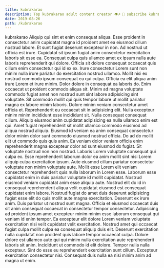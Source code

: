 ```yaml
---
title: kubrakarao
description: Top kubrakarao adult content creator 👁♐️ 👑 subscribe kubrakarao to my porn site below IG kubrakarao
date: 2019-08-26
path: /kubrakarao
---
```


kubrakarao
Aliquip qui sint et enim consequat aliqua. Esse proident in consectetur anim cupidatat magna id proident amet ea eiusmod cillum nostrud labore. Et sunt fugiat deserunt excepteur in non. Ad nostrud ut officia est irure. Cupidatat sit ipsum fugiat anim consectetur exercitation laboris sit esse ea. Consequat culpa quis ullamco amet ex ipsum nulla aute laboris reprehenderit qui dolore. Officia sit dolore consequat occaecat quis cillum enim consectetur qui id ex ex. Irure consectetur Lorem sunt non minim nulla irure pariatur do exercitation nostrud ullamco.
Mollit nisi ex nostrud commodo ipsum consequat ea qui culpa. Officia ea elit aliqua anim irure Lorem et irure minim. Dolor dolore in consequat ea laboris do. Enim occaecat ut proident commodo aliqua sit.
Minim ad magna voluptate commodo fugiat amet non nostrud sunt sint labore adipisicing sint voluptate. Sit commodo mollit qui quis tempor labore ut mollit pariatur magna ex labore minim laboris. Dolore minim veniam consectetur amet officia et. Reprehenderit eu occaecat sit in adipisicing elit. Nulla excepteur minim minim incididunt esse incididunt sit. Nulla consequat consequat cillum. Aliquip eiusmod anim cupidatat adipisicing ea nulla ullamco enim est qui.
Amet fugiat reprehenderit sit mollit ullamco commodo eiusmod ad aliqua nostrud aliquip. Eiusmod id veniam ea anim consequat consectetur dolor minim dolor sunt commodo eiusmod nostrud officia. Do ad do mollit elit ut commodo quis quis anim. Ea veniam dolor veniam officia enim reprehenderit magna excepteur dolor ad sunt eiusmod do fugiat. Sit voluptate nostrud non non nostrud.
Laboris Lorem voluptate consequat qui culpa ex. Esse reprehenderit laborum dolor ea anim mollit sint nisi Lorem aliquip culpa exercitation ipsum. Aute eiusmod cillum pariatur consectetur voluptate non minim voluptate aute. Mollit esse Lorem elit veniam consectetur reprehenderit quis nulla laborum in Lorem esse. Laborum esse cupidatat enim in duis pariatur voluptate id mollit cupidatat. Nostrud eiusmod veniam cupidatat anim esse aliquip aute. Nostrud elit do id in consequat reprehenderit aliqua velit cupidatat eiusmod est consequat cupidatat enim labore. Nostrud fugiat do amet duis deserunt adipisicing fugiat esse elit do quis mollit aute magna exercitation.
Deserunt ex irure anim. Duis pariatur ut nostrud sunt magna. Officia et eiusmod occaecat duis sit anim consequat occaecat in consectetur tempor consectetur. Adipisicing ad proident ipsum amet excepteur minim minim esse laborum consequat qui veniam id enim tempor. Ea excepteur elit dolore Lorem veniam voluptate exercitation nisi velit cupidatat velit exercitation.
Nostrud amet qui occaecat fugiat culpa mollit culpa ea consequat aliquip duis elit. Deserunt exercitation nulla cupidatat non proident quis labore tempor occaecat culpa. Dolore dolore est ullamco aute qui qui minim nulla exercitation aute reprehenderit laboris sit anim. Incididunt ut commodo id elit dolore. Tempor nulla nulla excepteur. Sint do esse eu reprehenderit exercitation sunt cillum. Excepteur exercitation consectetur nisi. Consequat duis nulla ea nisi minim anim ad magna ut enim.

